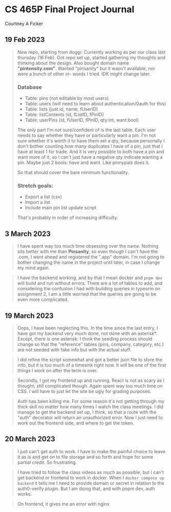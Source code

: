 # CS 465P Final Project Journal
  Courtney A Ficker


## 19 Feb 2023
> New repo, starting from doggr. Currently working as per our class last thursday (16 Feb). Got repo set up, started gathering my thoughts and thinking about the design. Also bought domain name **"pintensity.com"**. Wanted "pinsanity" but it wasn't available, nor were a bunch of other *in-* words I tried. IDK might change later.
> 
> ### Database
> * Table: pins (not editable by most users)
> * Table: users (will need to learn about authentication/0auth for this)
> * Table: lists (just id, name, fUserID)
> * Table: listContents (id, fListID, fPinID)
> * Table: userPins (id, fUserID, fPinID, qty:int, want:bool)
> 
> The only part I'm not sure/confident of is the last table. Each user needs to say whether they have or particularly want a pin. I'm not sure whether it's worth it to have them set a qty, because personally I don't bother counting *how many* duplicates I have of a pin, just that I have at least 1 for trade. And it is very possible to both have a pin and want more of it, so I can't just have a negative qty indicate wanting a pin. Maybe just 2 bools: have and want. Like pinnypals does it.
> 
> So that should cover the bare minimum functionality.
> ### Stretch goals:
> * Export a list (csv)
> * Import a list
> * Include main pin list update script
> 
> That's probably in order of increasing difficulty.

## 3 March 2023

> I have spent way too much time obsessing over the name. Nothing sits better with me than **Pinsanity**, so even though I can't have the .com, I went ahead and registered the ".app" domain. I'm not going to bother changing the name in the project until later, in case I change my mind again.

> I have the backend working, and by that I mean docker and `pnpm dev` will build and run without errors. There are a lot of tables to add, and considering the confusion I had with building queries in typeorm on assignment 2, I am a little worried that the queries are going to be even more complicated.

## 19 March 2023

> Oops, I have been neglecting this. In the time since the last entry, I have got my backend very much done, not done with an asterisk*. Except, there is one asterisk: I think the seeding process should change so that the "reference" tables (pins, company, category, etc.) are not seeded with fake info but with the actual stuff.

> I did refine the script somewhat and got a better json file to store the info, but it is too much of a timesink right now. It will be one of the first things I work on after the term is over.

> Secondly, I got my frontend up and running. React is not as scary as I thought; still complicated though. Again spent way too much time on CSS. I will have to just let the site be ugly for grading purposes.

> Auth has been killing me. For some reason it's not getting through my thick skill no matter how many times I watch the class meetings. I did manage to get the backend set up, I think, so that a route with the "auth" decorator will return an unauthorized error. Now I just need to work out the frontend side, and where to get the token.

## 20 March 2023

> I just can't get auth to work. I have to make the painful choice to leave it as is and get on to file storage and so forth and hope for some partial credit. So frustrating.

> I have tried to follow the class videos as much as possible, but I can't get backend or frontend to work in docker. When I `docker compose up backend` it tells me I need to provide domain or secret in relation to the auth0-verify plugin. But I am doing that, and with pnpm dev, auth works.

> On frontend, it gives me an error with nginx
